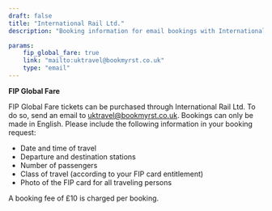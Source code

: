 ```yaml
---
draft: false
title: "International Rail Ltd."
description: "Booking information for email bookings with International Rail Ltd."

params:
    fip_global_fare: true
    link: "mailto:uktravel@bookmyrst.co.uk"
    type: "email"
---
```


**FIP Global Fare**

FIP Global Fare tickets can be purchased through International Rail Ltd. To do so, send an email to [uktravel@bookmyrst.co.uk](mailto:uktravel@bookmyrst.co.uk). Bookings can only be made in English. Please include the following information in your booking request:
  - Date and time of travel
  - Departure and destination stations
  - Number of passengers
  - Class of travel (according to your FIP card entitlement)
  - Photo of the FIP card for all traveling persons

A booking fee of £10 is charged per booking.
